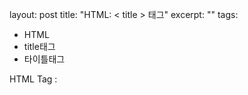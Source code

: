 layout: post
title: "HTML: < title > 태그"
excerpt: ""
tags: 
  - HTML
  - title태그
  - 타이틀태그


HTML Tag : <title>태그

    <html>
      <head>
        <title>title입니당.</title>
      </head
      <body>
      </body>
    </html>

title태그란?

title태그는 html문서의 제목을 정의합니다.
title에 작성한 제목은 브라우저 툴바에 표시되며 즐겨찾기에 추가될때와
검색 엔진 결과에서 페이지 제목을 표시합니다.

